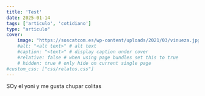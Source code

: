 ```yaml
---
title: 'Test'
date: 2025-01-14
tags: ['articulo', 'cotidiano']
type: "articulo"
cover:
    image: "https://soscatcom.es/wp-content/uploads/2021/03/vinueza.jpg"
    #alt: "<alt text>" # alt text
    #caption: "<text>" # display caption under cover
    #relative: false # when using page bundles set this to true
    # hidden: true # only hide on current single page
#custom_css: ["css/relatos.css"]
---
```


SOy el yoni y me gusta chupar colitas